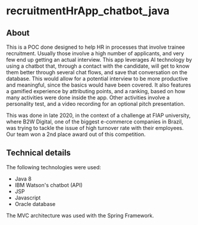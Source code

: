 # recruitmentHrApp_chatbot_java

## About

This is a POC done designed to help HR in processes that involve trainee recruitment. Usually those involve a high number of applicants, and very few end up getting an actual interview. This app leverages AI technology by using a chatbot that, through a contact with the candidate, will get to know them better through several chat flows, and save that conversation on the database. This would allow for a potential interview to be more productive and meaningful, since the basics would have been covered. It also features a gamified experience by attributing points, and a ranking, based on how many activities were done inside the app. Other activities involve a personality test, and a video recording for an optional pitch presentation.

This was done in late 2020, in the context of a challenge at FIAP university, where B2W Digital, one of the biggest e-commerce companies in Brazil, was trying to tackle the issue of high turnover rate with their employees. Our team won a 2nd place award out of this competition.

## Technical details

The following technologies were used:

- Java 8
- IBM Watson's chatbot (API)
- JSP
- Javascript
- Oracle database

The MVC architecture was used with the Spring Framework.
